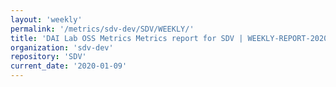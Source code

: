 ```yaml
---
layout: 'weekly'
permalink: '/metrics/sdv-dev/SDV/WEEKLY/'
title: 'DAI Lab OSS Metrics Metrics report for SDV | WEEKLY-REPORT-2020-01-09'
organization: 'sdv-dev'
repository: 'SDV'
current_date: '2020-01-09'
---
```

